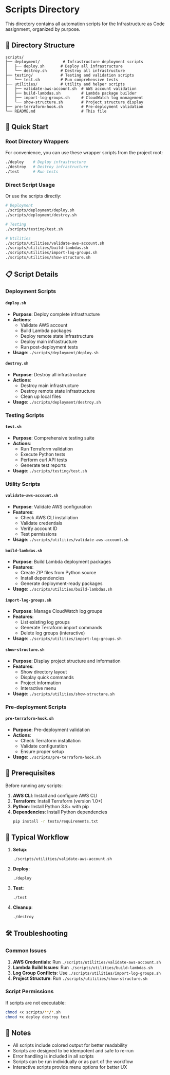 # Scripts Directory

This directory contains all automation scripts for the Infrastructure as Code assignment, organized by purpose.

## 📁 Directory Structure

```
scripts/
├── deployment/          # Infrastructure deployment scripts
│   ├── deploy.sh       # Deploy all infrastructure
│   └── destroy.sh      # Destroy all infrastructure
├── testing/            # Testing and validation scripts
│   └── test.sh         # Run comprehensive tests
├── utilities/          # Utility and helper scripts
│   ├── validate-aws-account.sh  # AWS account validation
│   ├── build-lambdas.sh         # Lambda package builder
│   ├── import-log-groups.sh     # CloudWatch log management
│   └── show-structure.sh        # Project structure display
├── pre-terraform-hook.sh        # Pre-deployment validation
└── README.md                    # This file
```

## 🚀 Quick Start

### Root Directory Wrappers
For convenience, you can use these wrapper scripts from the project root:

```bash
./deploy    # Deploy infrastructure
./destroy   # Destroy infrastructure  
./test      # Run tests
```

### Direct Script Usage
Or use the scripts directly:

```bash
# Deployment
./scripts/deployment/deploy.sh
./scripts/deployment/destroy.sh

# Testing
./scripts/testing/test.sh

# Utilities
./scripts/utilities/validate-aws-account.sh
./scripts/utilities/build-lambdas.sh
./scripts/utilities/import-log-groups.sh
./scripts/utilities/show-structure.sh
```

## 📋 Script Details

### Deployment Scripts

#### `deploy.sh`
- **Purpose**: Deploy complete infrastructure
- **Actions**:
  - Validate AWS account
  - Build Lambda packages
  - Deploy remote state infrastructure
  - Deploy main infrastructure
  - Run post-deployment tests
- **Usage**: `./scripts/deployment/deploy.sh`

#### `destroy.sh`
- **Purpose**: Destroy all infrastructure
- **Actions**:
  - Destroy main infrastructure
  - Destroy remote state infrastructure
  - Clean up local files
- **Usage**: `./scripts/deployment/destroy.sh`

### Testing Scripts

#### `test.sh`
- **Purpose**: Comprehensive testing suite
- **Actions**:
  - Run Terraform validation
  - Execute Python tests
  - Perform curl API tests
  - Generate test reports
- **Usage**: `./scripts/testing/test.sh`

### Utility Scripts

#### `validate-aws-account.sh`
- **Purpose**: Validate AWS configuration
- **Features**:
  - Check AWS CLI installation
  - Validate credentials
  - Verify account ID
  - Test permissions
- **Usage**: `./scripts/utilities/validate-aws-account.sh`

#### `build-lambdas.sh`
- **Purpose**: Build Lambda deployment packages
- **Features**:
  - Create ZIP files from Python source
  - Install dependencies
  - Generate deployment-ready packages
- **Usage**: `./scripts/utilities/build-lambdas.sh`

#### `import-log-groups.sh`
- **Purpose**: Manage CloudWatch log groups
- **Features**:
  - List existing log groups
  - Generate Terraform import commands
  - Delete log groups (interactive)
- **Usage**: `./scripts/utilities/import-log-groups.sh`

#### `show-structure.sh`
- **Purpose**: Display project structure and information
- **Features**:
  - Show directory layout
  - Display quick commands
  - Project information
  - Interactive menu
- **Usage**: `./scripts/utilities/show-structure.sh`

### Pre-deployment Scripts

#### `pre-terraform-hook.sh`
- **Purpose**: Pre-deployment validation
- **Actions**:
  - Check Terraform installation
  - Validate configuration
  - Ensure proper setup
- **Usage**: `./scripts/pre-terraform-hook.sh`

## 🔧 Prerequisites

Before running any scripts:

1. **AWS CLI**: Install and configure AWS CLI
2. **Terraform**: Install Terraform (version 1.0+)
3. **Python**: Install Python 3.8+ with pip
4. **Dependencies**: Install Python dependencies
   ```bash
   pip install -r tests/requirements.txt
   ```

## 🎯 Typical Workflow

1. **Setup**:
   ```bash
   ./scripts/utilities/validate-aws-account.sh
   ```

2. **Deploy**:
   ```bash
   ./deploy
   ```

3. **Test**:
   ```bash
   ./test
   ```

4. **Cleanup**:
   ```bash
   ./destroy
   ```

## 🛠️ Troubleshooting

### Common Issues

1. **AWS Credentials**: Run `./scripts/utilities/validate-aws-account.sh`
2. **Lambda Build Issues**: Run `./scripts/utilities/build-lambdas.sh`
3. **Log Group Conflicts**: Use `./scripts/utilities/import-log-groups.sh`
4. **Project Structure**: Run `./scripts/utilities/show-structure.sh`

### Script Permissions

If scripts are not executable:
```bash
chmod +x scripts/**/*.sh
chmod +x deploy destroy test
```

## 📝 Notes

- All scripts include colored output for better readability
- Scripts are designed to be idempotent and safe to re-run
- Error handling is included in all scripts
- Scripts can be run individually or as part of the workflow
- Interactive scripts provide menu options for better UX 